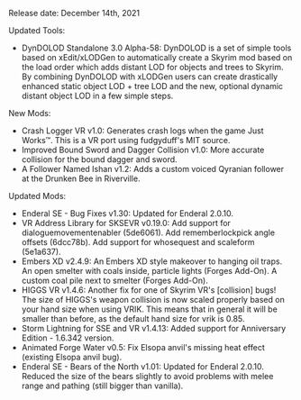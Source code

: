 Release date: December 14th, 2021

Updated Tools:
- DynDOLOD Standalone 3.0 Alpha-58: DynDOLOD is a set of simple tools based on xEdit/xLODGen to automatically create a Skyrim mod based on the load order which adds distant LOD for objects and trees to Skyrim. By combining DynDOLOD with xLODGen users can create drastically enhanced static object LOD + tree LOD and the new, optional dynamic distant object LOD in a few simple steps.

New Mods:
- Crash Logger VR v1.0: Generates crash logs when the game Just Works™. This is a VR port using fudgyduff's MIT source.
- Improved Bound Sword and Dagger Collision v1.0: More accurate collision for the bound dagger and sword.
- A Follower Named Ishan v1.2: Adds a custom voiced Qyranian follower at the Drunken Bee in Riverville.

Updated Mods:
- Enderal SE - Bug Fixes v1.30: Updated for Enderal 2.0.10.
- VR Address Library for SKSEVR v0.19.0: Add support for dialoguemovementenabler (5de6061).  Add rememberlockpick angle offsets (6dcc78b). Add support for whosequest and scaleform (5e1a637).
- Embers XD v2.4.9: An Embers XD style makeover to hanging oil traps. An open smelter with coals inside, particle lights (Forges Add-On). A custom coal pile next to smelter (Forges Add-On).
- HIGGS VR v1.4.6: Another fix for one of Skyrim VR's [collision] bugs! The size of HIGGS's weapon collision is now scaled properly based on your hand size when using VRIK. This means that in general it will be smaller than before, as the default hand size for vrik is 0.85.
- Storm Lightning for SSE and VR v1.4.13: Added support for Anniversary Edition - 1.6.342 version.
- Animated Forge Water v0.5: Fix Elsopa anvil's missing heat effect (existing Elsopa anvil bug). 
- Enderal SE - Bears of the North v1.01:  Updated for Enderal 2.0.10.  Reduced the size of the bears slightly to avoid problems with melee range and pathing (still bigger than vanilla).
